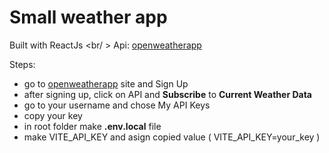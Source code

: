 # Small weather app

Built with ReactJs <br/ >
Api: [openweatherapp](https://openweathermap.org/)

Steps: 
- go to [openweatherapp](https://openweathermap.org/) site and Sign Up
- after signing up, click on API and **Subscribe** to **Current Weather Data**
- go to your username and chose My API Keys
- copy your key
- in root folder make **.env.local** file
- make VITE_API_KEY and asign copied value ( VITE_API_KEY=your_key )

